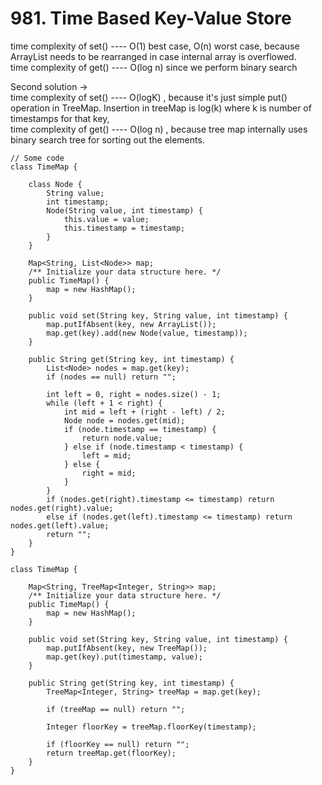 # 981. Time Based Key-Value Store

time complexity of set() ---- O(1) best case, O(n) worst case, because ArrayList needs to be rearranged in case internal array is overflowed.\
time complexity of get() ---- O(log n) since we perform binary search

Second solution ->\
time complexity of set() ---- O(logK) , because it's just simple put() operation in TreeMap. Insertion in treeMap is log(k) where k is number of timestamps for that key,\
time complexity of get() ---- O(log n) , because tree map internally uses binary search tree for sorting out the elements.

```
// Some code
class TimeMap {

    class Node {
        String value;
        int timestamp;
        Node(String value, int timestamp) {
            this.value = value;
            this.timestamp = timestamp;
        }
    }
    
    Map<String, List<Node>> map;
    /** Initialize your data structure here. */
    public TimeMap() {
        map = new HashMap();
    }
    
    public void set(String key, String value, int timestamp) {
        map.putIfAbsent(key, new ArrayList());
        map.get(key).add(new Node(value, timestamp));
    }
    
    public String get(String key, int timestamp) {
        List<Node> nodes = map.get(key);
        if (nodes == null) return "";
        
        int left = 0, right = nodes.size() - 1;
        while (left + 1 < right) {
            int mid = left + (right - left) / 2;
            Node node = nodes.get(mid);
            if (node.timestamp == timestamp) {
                return node.value;
            } else if (node.timestamp < timestamp) {
                left = mid;
            } else {
                right = mid;
            }
        }
        if (nodes.get(right).timestamp <= timestamp) return nodes.get(right).value;
        else if (nodes.get(left).timestamp <= timestamp) return nodes.get(left).value;
        return "";
    }
}

class TimeMap {

    Map<String, TreeMap<Integer, String>> map;
    /** Initialize your data structure here. */
    public TimeMap() {
        map = new HashMap();
    }
    
    public void set(String key, String value, int timestamp) {
        map.putIfAbsent(key, new TreeMap());
        map.get(key).put(timestamp, value);
    }
    
    public String get(String key, int timestamp) {
        TreeMap<Integer, String> treeMap = map.get(key);
        
        if (treeMap == null) return "";
        
        Integer floorKey = treeMap.floorKey(timestamp);
        
        if (floorKey == null) return "";
        return treeMap.get(floorKey);
    }
}
```
